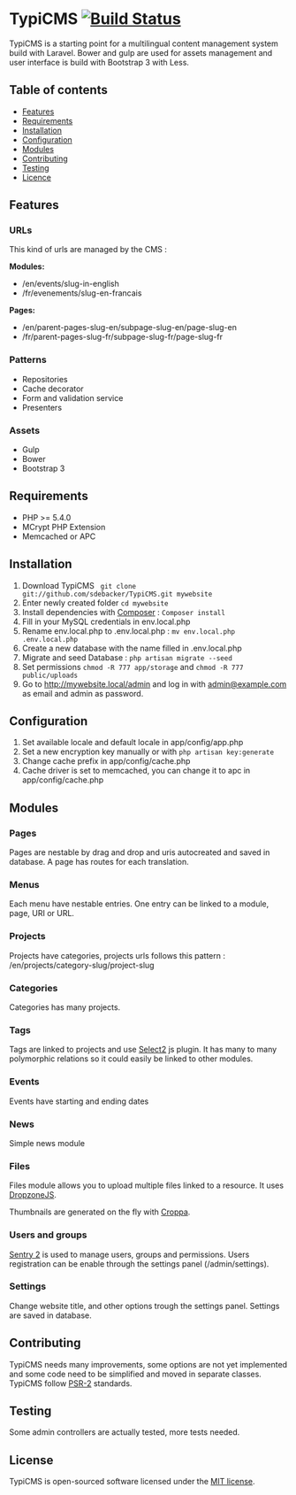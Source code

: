 # TypiCMS [![Build Status](https://travis-ci.org/sdebacker/TypiCMS.png?branch=master)](https://travis-ci.org/sdebacker/TypiCMS)

TypiCMS is a starting point for a multilingual content management system build with Laravel.
Bower and gulp are used for assets management and user interface is build with Bootstrap 3 with Less.

## Table of contents

- [Features](#features)
- [Requirements](#requirements)
- [Installation](#installation)
- [Configuration](#configuration)
- [Modules](#modules)
- [Contributing](#contributing)
- [Testing](#testing)
- [Licence](#licence)

## Features

### URLs

This kind of urls are managed by the CMS :

**Modules:**

* /en/events/slug-in-english
* /fr/evenements/slug-en-francais

**Pages:**

* /en/parent-pages-slug-en/subpage-slug-en/page-slug-en
* /fr/parent-pages-slug-fr/subpage-slug-fr/page-slug-fr

### Patterns

- Repositories
- Cache decorator
- Form and validation service
- Presenters

### Assets

- Gulp
- Bower
- Bootstrap 3

## Requirements

- PHP >= 5.4.0
- MCrypt PHP Extension
- Memcached or APC

## Installation

1. Download TypiCMS ``` git clone git://github.com/sdebacker/TypiCMS.git mywebsite```
2. Enter newly created folder ``` cd mywebsite ```
3. Install dependencies with [Composer](https://getcomposer.org/doc/00-intro.md) : ``` Composer install ```
4. Fill in your MySQL credentials in env.local.php
5. Rename env.local.php to .env.local.php : ``` mv env.local.php .env.local.php ```
6. Create a new database with the name filled in .env.local.php
7. Migrate and seed Database : ``` php artisan migrate --seed ```
8. Set permissions ``` chmod -R 777 app/storage ``` and ``` chmod -R 777 public/uploads ```
9. Go to http://mywebsite.local/admin and log in with admin@example.com as email and admin as password.

## Configuration

1. Set available locale and default locale in app/config/app.php
2. Set a new encryption key manually or with ``` php artisan key:generate ```
3. Change cache prefix in app/config/cache.php
4. Cache driver is set to memcached, you can change it to apc in app/config/cache.php

## Modules

### Pages

Pages are nestable by drag and drop and uris autocreated and saved in database. A page has routes for each translation.

### Menus

Each menu have nestable entries. One entry can be linked to a module, page, URI or URL.

### Projects

Projects have categories, projects urls follows this pattern : /en/projects/category-slug/project-slug

### Categories

Categories has many projects.

### Tags

Tags are linked to projects and use [Select2](http://ivaynberg.github.io/select2/) js plugin.
It has many to many polymorphic relations so it could easily be linked to other modules.

### Events

Events have starting and ending dates

### News

Simple news module

### Files

Files module allows you to upload multiple files linked to a resource. It uses [DropzoneJS](http://www.dropzonejs.com).

Thumbnails are generated on the fly with [Croppa](https://github.com/BKWLD/croppa).

### Users and groups

[Sentry 2](https://cartalyst.com/manual/sentry) is used to manage users, groups and permissions.
Users registration can be enable through the settings panel (/admin/settings).

### Settings

Change website title, and other options trough the settings panel. Settings are saved in database.

## Contributing

TypiCMS needs many improvements, some options are not yet implemented and some code need to be simplified and moved in separate classes.
TypiCMS follow [PSR-2](http://www.php-fig.org/psr/psr-2/) standards.

## Testing

Some admin controllers are actually tested, more tests needed.

## License

TypiCMS is open-sourced software licensed under the [MIT license](http://opensource.org/licenses/MIT).
